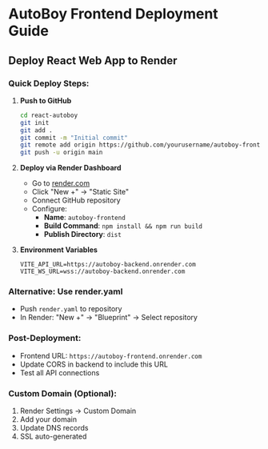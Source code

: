 # AutoBoy Frontend Deployment Guide

## Deploy React Web App to Render

### Quick Deploy Steps:

1. **Push to GitHub**
   ```bash
   cd react-autoboy
   git init
   git add .
   git commit -m "Initial commit"
   git remote add origin https://github.com/yourusername/autoboy-frontend.git
   git push -u origin main
   ```

2. **Deploy via Render Dashboard**
   - Go to [render.com](https://render.com)
   - Click "New +" → "Static Site"
   - Connect GitHub repository
   - Configure:
     - **Name**: `autoboy-frontend`
     - **Build Command**: `npm install && npm run build`
     - **Publish Directory**: `dist`

3. **Environment Variables**
   ```
   VITE_API_URL=https://autoboy-backend.onrender.com
   VITE_WS_URL=wss://autoboy-backend.onrender.com
   ```

### Alternative: Use render.yaml
- Push `render.yaml` to repository
- In Render: "New +" → "Blueprint" → Select repository

### Post-Deployment:
- Frontend URL: `https://autoboy-frontend.onrender.com`
- Update CORS in backend to include this URL
- Test all API connections

### Custom Domain (Optional):
1. Render Settings → Custom Domain
2. Add your domain
3. Update DNS records
4. SSL auto-generated